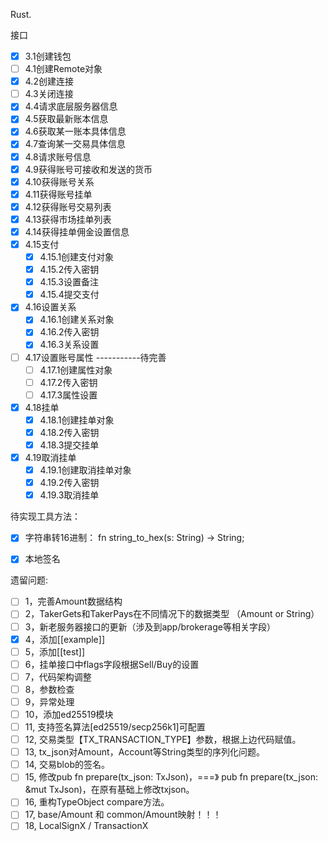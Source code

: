 Rust.

接口
- [x] 3.1创建钱包
- [ ] 4.1创建Remote对象
- [x] 4.2创建连接
- [ ] 4.3关闭连接
- [x] 4.4请求底层服务器信息
- [x] 4.5获取最新账本信息
- [x] 4.6获取某一账本具体信息
- [x] 4.7查询某一交易具体信息
- [x] 4.8请求账号信息
- [x] 4.9获得账号可接收和发送的货币
- [x] 4.10获得账号关系
- [x] 4.11获得账号挂单
- [x] 4.12获得账号交易列表
- [x] 4.13获得市场挂单列表
- [x] 4.14获得挂单佣金设置信息
- [x] 4.15支付 
    - [x]    4.15.1创建支付对象 
    - [x]    4.15.2传入密钥
    - [x]    4.15.3设置备注
    - [x]    4.15.4提交支付
- [x] 4.16设置关系
    - [x]    4.16.1创建关系对象
    - [x]    4.16.2传入密钥
    - [x]    4.16.3关系设置
- [ ] 4.17设置账号属性 -----------待完善
    - [ ]    4.17.1创建属性对象
    - [ ]    4.17.2传入密钥
    - [ ]    4.17.3属性设置
- [x] 4.18挂单
    - [x]    4.18.1创建挂单对象
    - [x]    4.18.2传入密钥
    - [x]    4.18.3提交挂单
- [x] 4.19取消挂单
    - [x]    4.19.1创建取消挂单对象
    - [x]    4.19.2传入密钥
    - [x]    4.19.3取消挂单

待实现工具方法：  
- [x] 字符串转16进制： fn string_to_hex(s: String) -> String;  
- [x] 本地签名


遗留问题:
- [ ] 1，完善Amount数据结构
- [ ] 2，TakerGets和TakerPays在不同情况下的数据类型 （Amount or String）
- [ ] 3，新老服务器接口的更新（涉及到app/brokerage等相关字段）
- [x] 4，添加[[example]]
- [ ] 5，添加[[test]]
- [ ] 6，挂单接口中flags字段根据Sell/Buy的设置
- [ ] 7，代码架构调整
- [ ] 8，参数检查
- [ ] 9，异常处理
- [ ] 10，添加ed25519模块
- [ ] 11, 支持签名算法[ed25519/secp256k1]可配置
- [ ] 12, 交易类型【TX_TRANSACTION_TYPE】参数，根据上边代码赋值。
- [ ] 13, tx_json对Amount，Account等String类型的序列化问题。
- [ ] 14, 交易blob的签名。
- [ ] 15, 修改pub fn prepare(tx_json: TxJson)，===》 pub fn prepare(tx_json: &mut TxJson)，在原有基础上修改txjson。
- [ ] 16, 重构TypeObject compare方法。
- [ ] 17, base/Amount 和 common/Amount映射！！！
- [ ] 18, LocalSignX / TransactionX 
